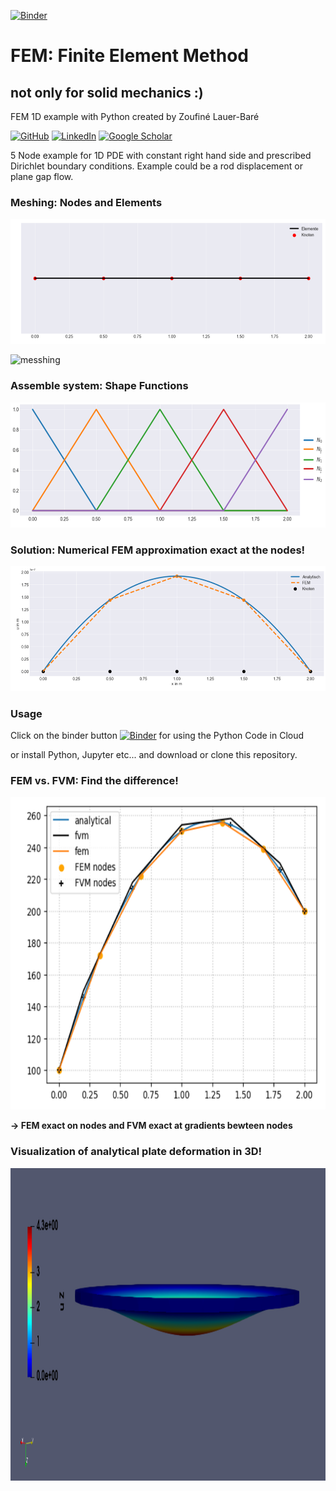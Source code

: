 [![Binder](https://mybinder.org/badge_logo.svg)](https://mybinder.org/v2/gh/zolabar/FEM/HEAD)

# FEM: Finite Element Method 
## not only for solid mechanics :)

FEM 1D example with Python created by Zoufiné Lauer-Baré

[![GitHub](https://img.shields.io/badge/github-%23121011.svg?style=for-the-badge&logo=github&logoColor=white)](https://github.com/zolabar)
[![LinkedIn](https://img.shields.io/badge/linkedin-%230077B5.svg?style=for-the-badge&logo=linkedin&logoColor=white)](https://www.linkedin.com/in/zoufine-lauer-bare-14677a77)
[![Google Scholar](https://img.shields.io/badge/google%20scholar-4285F4?style=for-the-badge&logo=google%20assistant&logoColor=white)](https://scholar.google.com/citations?user=Gsm7ZzUAAAAJ&hl=en&oi=sra)

5 Node example for 1D PDE with constant right hand side and prescribed Dirichlet boundary conditions. Example could be a rod displacement or plane gap flow.

### Meshing: Nodes and Elements

<img src=FIGURES/diskretisierung.PNG height='200'>

![messhing](/FEM/assets/diskretisierung.PNG)

### Assemble system: Shape Functions

<img src=FIGURES/formfunktionen.PNG height='200'>

### Solution: Numerical FEM approximation exact at the nodes!

<img src=FIGURES/verschiebung.PNG height='200'>

### Usage

Click on the binder button [![Binder](https://mybinder.org/badge_logo.svg)](https://mybinder.org/v2/gh/zolabar/FEM/HEAD) for using the Python Code in Cloud

or install Python, Jupyter etc... and download or clone this repository.


### FEM vs. FVM: Find the difference!

<img src=FIGURES/fem_vs_fvm.PNG height='500'>

**-> FEM exact on nodes and FVM exact at gradients bewteen nodes**

### Visualization of analytical plate deformation in 3D!

<img src=FIGURES/plate_analytical_uz_scaled.PNG height='500'>


